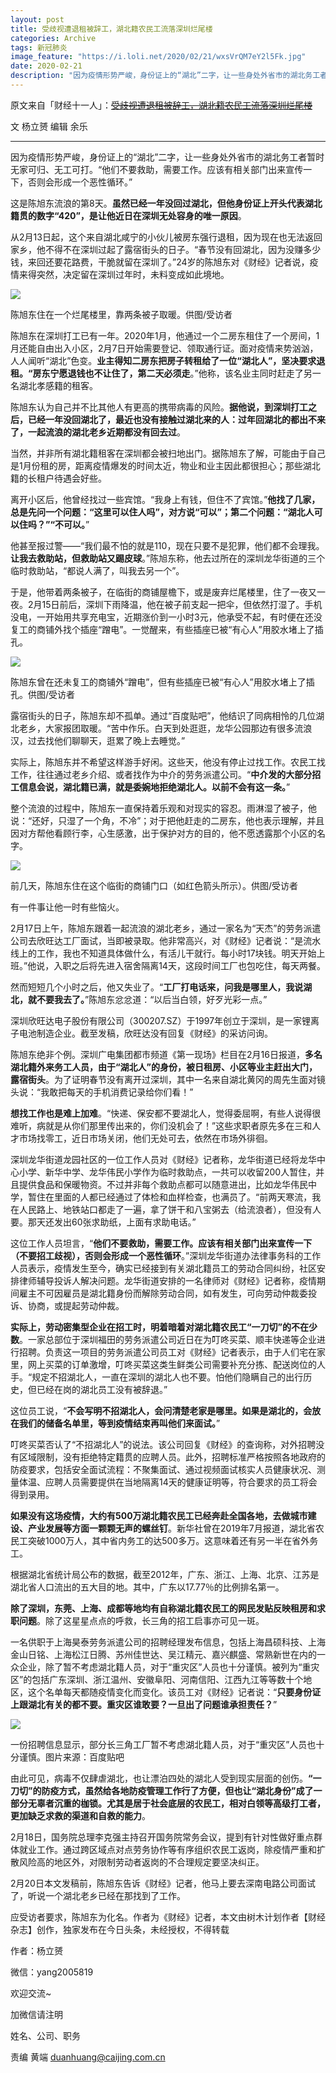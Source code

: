 ```yaml
---
layout: post
title: 受歧视遭退租被辞工，湖北籍农民工流落深圳烂尾楼
categories: Archive
tags: 新冠肺炎
image_feature: "https://i.loli.net/2020/02/21/wxsVrQM7eY2l5Fk.jpg"
date: 2020-02-21
description: "因为疫情形势严峻，身份证上的“湖北”二字，让一些身处外省市的湖北务工者暂时无家可归、无工可打。“他们不要救助，需要工作。应该有相关部门出来宣传一下，否则会形成一个恶性循环。”"
---
```


原文来自「财经十一人」：~~[受歧视遭退租被辞工，湖北籍农民工流落深圳烂尾楼](http://206.189.252.32:8088/)~~

文 杨立赟
编辑 余乐

---

因为疫情形势严峻，身份证上的“湖北”二字，让一些身处外省市的湖北务工者暂时无家可归、无工可打。“他们不要救助，需要工作。应该有相关部门出来宣传一下，否则会形成一个恶性循环。”

这是陈旭东流浪的第8天。**虽然已经一年没回过湖北，但他身份证上开头代表湖北籍贯的数字“420”，是让他近日在深圳无处容身的唯一原因**。

从2月13日起，这个来自湖北咸宁的小伙儿被房东强行退租，因为现在也无法返回家乡，他不得不在深圳过起了露宿街头的日子。“春节没有回湖北，因为没赚多少钱，来回还要花路费，干脆就留在深圳了。”24岁的陈旭东对《财经》记者说，疫情来得突然，决定留在深圳过年时，未料变成如此境地。

![](https://i.loli.net/2020/02/21/wxsVrQM7eY2l5Fk.jpg)

<figcaption>陈旭东住在一个烂尾楼里，靠两条被子取暖。供图/受访者</figcaption>

陈旭东在深圳打工已有一年。2020年1月，他通过一个二房东租住了一个房间，1月还能自由出入小区，2月7日开始需要登记、领取通行证。面对疫情来势汹汹，人人闻听“湖北”色变。**业主得知二房东把房子转租给了一位“湖北人”，坚决要求退租。“房东宁愿退钱也不让住了，第二天必须走**。”他称，该名业主同时赶走了另一名湖北孝感籍的租客。

陈旭东认为自己并不比其他人有更高的携带病毒的风险。**据他说，到深圳打工之后，已经一年没回湖北了，最近也没有接触过湖北来的人：过年回湖北的都出不来了，一起流浪的湖北老乡近期都没有回去过**。

当然，并非所有湖北籍租客在深圳都会被扫地出门。据陈旭东了解，可能由于自己是1月份租的房，距离疫情爆发的时间太近，物业和业主因此都很担心；那些湖北籍的长租户待遇会好些。

离开小区后，他曾经找过一些宾馆。“我身上有钱，但住不了宾馆。”**他找了几家，总是先问一个问题：“这里可以住人吗”，对方说“可以”；第二个问题：“湖北人可以住吗？”“不可以。**”

他甚至报过警——“我们最不怕的就是110，现在只要不是犯罪，他们都不会理我。**让我去救助站，但救助站又踢皮球**。”陈旭东称，他去过所在的深圳龙华街道的三个临时救助站，“都说人满了，叫我去另一个”。

于是，他带着两条被子，在临街的商铺屋檐下，或是废弃烂尾楼里，住了一夜又一夜。2月15日前后，深圳下雨降温，他在被子前支起一把伞，但依然打湿了。手机没电，一开始用共享充电宝，近期涨价到一小时3元，他承受不起，有时便在还没复工的商铺外找个插座“蹭电”。一觉醒来，有些插座已被“有心人”用胶水堵上了插孔。

![](https://i.loli.net/2020/02/21/8dfCakohXiGp7gT.jpg)

<figcaption>陈旭东曾在还未复工的商铺外“蹭电”，但有些插座已被“有心人”用胶水堵上了插孔。供图/受访者</figcaption>

露宿街头的日子，陈旭东却不孤单。通过“百度贴吧”，他结识了同病相怜的几位湖北老乡，大家报团取暖。“苦中作乐。白天到处逛逛，龙华公园那边有很多流浪汉，过去找他们聊聊天，逛累了晚上去睡觉。”

实际上，陈旭东并不希望这样游手好闲。这些天，他没有停止过找工作。农民工找工作，往往通过老乡介绍、或者找作为中介的劳务派遣公司。“**中介发的大部分招工信息会说，湖北籍已满，就是委婉地拒绝湖北人。以前不会有这一条。**”

整个流浪的过程中，陈旭东一直保持着乐观和对现实的容忍。雨淋湿了被子，他说：“还好，只湿了一个角，不冷”；对于把他赶走的二房东，他也表示理解，并且因对方帮他看顾行李，心生感激，出于保护对方的目的，他不愿透露那个小区的名字。

![](https://i.loli.net/2020/02/21/diLM9DXwHv8BYpS.jpg)

<figcaption>前几天，陈旭东住在这个临街的商铺门口（如红色箭头所示）。供图/受访者</figcaption>

有一件事让他一时有些恼火。

2月17日上午，陈旭东跟着一起流浪的湖北老乡，通过一家名为“天杰”的劳务派遣公司去欣旺达工厂面试，当即被录取。他非常高兴，对《财经》记者说：“是流水线上的工作，我也不知道具体做什么，有活儿干就行。每小时17块钱。明天开始上班。”他说，入职之后将先进入宿舍隔离14天，这段时间工厂也包吃住，每天两餐。

然而短短几个小时之后，他又失业了。“**工厂打电话来，问我是哪里人，我说湖北，就不要我去了。**”陈旭东忿忿道：“以后当白领，好歹光彩一点。”

深圳欣旺达电子股份有限公司（300207.SZ）于1997年创立于深圳，是一家锂离子电池制造企业。截至发稿，欣旺达没有回复《财经》的采访问询。

陈旭东绝非个例。深圳广电集团都市频道《第一现场》栏目在2月16日报道，**多名湖北籍外来务工人员，由于“湖北人”的身份，被日租房、小区等业主赶出大门，露宿街头**。为了证明春节没有离开过深圳，其中一名来自湖北黄冈的周先生面对镜头说：“我敢把每天的手机消费记录给你们看！”

**想找工作也是难上加难**。“快递、保安都不要湖北人，觉得委屈啊，有些人说得很难听，病就是从你们那里传出来的，你们没机会了！”这些求职者原先多在三和人才市场找零工，近日市场关闭，他们无处可去，依然在市场外徘徊。

深圳龙华街道龙园社区的一位工作人员对《财经》记者称，龙华街道已经将龙华中心小学、新华中学、龙华伟民小学作为临时救助点，一共可以收留200人暂住，并且提供食品和保暖物资。不过并非每个救助点都可以随意进出，比如龙华伟民中学，暂住在里面的人都已经通过了体检和血样检查，也满员了。“前两天寒流，我在人民路上、地铁站口都走了一遍，拿了饼干和八宝粥去（给流浪者），但没有人要。那天还发出60张求助纸，上面有求助电话。”

这位工作人员坦言，“**他们不要救助，需要工作。应该有相关部门出来宣传一下（不要招工歧视），否则会形成一个恶性循环**。”深圳龙华街道办法律事务科的工作人员表示，疫情发生至今，确实已经接到有关湖北籍员工的劳动合同纠纷，社区安排律师辅导投诉人解决问题。龙华街道安排的一名律师对《财经》记者称，疫情期间雇主不可因雇员是湖北籍身份而解除劳动合同，如有发生，可向劳动仲裁委投诉、协商，或提起劳动仲裁。

**实际上，劳动密集型企业在招工时，明着暗着对湖北籍农民工“一刀切”的不在少数**。一家总部位于深圳福田的劳务派遣公司近日在为叮咚买菜、顺丰快递等企业进行招聘。负责这一项目的劳务派遣公司员工对《财经》记者表示，由于人们宅在家里，网上买菜的订单激增，叮咚买菜这类生鲜类公司需要补充分拣、配送岗位的人手。“规定不招湖北人，一直在深圳的湖北人也不要。怕他们隐瞒自己的出行历史，但已经在岗的湖北员工没有被辞退。”

这位员工说，“**不会写明不招湖北人，会问清楚老家是哪里。如果是湖北的，会放在我们的储备名单里，等到疫情结束再叫他们来面试。**”

叮咚买菜否认了“不招湖北人”的说法。该公司回复《财经》的查询称，对外招聘没有区域限制，没有拒绝特定籍贯的应聘人员。此外，招聘标准严格按照各地政府的防疫要求，包括安全面试流程：不聚集面试、通过视频面试核实人员健康状况、测量体温、应聘人员需要提供在当地隔离14天的健康证明等，符合要求的员工将会得到录用。

**如果没有这场疫情，大约有500万湖北籍农民工已经奔赴全国各地，去做城市建设、产业发展等方面一颗颗无声的螺丝钉**。新华社曾在2019年7月报道，湖北省农民工突破1000万人，其中省内务工的达500多万。这意味着还有另一半在省外务工。

根据湖北省统计局公布的数据，截至2012年，广东、浙江、上海、北京、江苏是湖北省人口流出的五大目的地。其中，广东以17.77％的比例排名第一。

**除了深圳，东莞、上海、成都等地均有自称湖北籍农民工的网民发贴反映租房和求职问题**。除了这星星点点的呼救，长三角的招工启事亦可见一斑。

一名供职于上海昊泰劳务派遣公司的招聘经理发布信息，包括上海昌硕科技、上海金山日铭、上海松江日腾、苏州佳世达、吴江精元、嘉兴麒盛、常熟新世在内的一众企业，除了暂不考虑湖北籍人员，对于“重灾区”人员也十分谨慎。被列为“重灾区”的包括广东深圳、浙江温州、安徽阜阳、河南信阳、江西九江等等数十个地区，这个名单每天都随疫情变化而变化。该员工对《财经》记者说：“**只要身份证上跟湖北有关的都不要。重灾区谁敢要？一旦出了问题谁承担责任？**”

![](https://i.loli.net/2020/02/21/aDMJYqZ1wXuje4b.jpg)

<figcaption>一份招聘信息显示，部分长三角工厂暂不考虑湖北籍人员，对于“重灾区”人员也十分谨慎。图片来源：百度贴吧</figcaption>

由此可见，病毒不仅肆虐湖北，也让漂泊四处的湖北人受到现实层面的创伤。**“一刀切”的防疫方式，虽然给各地防疫管理工作行了方便，但也让“湖北身份”成了一部分无辜者沉重的枷锁。尤其是居于社会底层的农民工，相对白领等高级打工者，更加缺乏求救的渠道和自救的能力**。

2月18日，国务院总理李克强主持召开国务院常务会议，提到有针对性做好重点群体就业工作。通过跨区域点对点劳务协作等有序组织农民工返岗，除疫情严重和扩散风险高的地区外，对限制劳动者返岗的不合理规定要坚决纠正。

2月20日本文发稿前，陈旭东告诉《财经》记者，他马上要去深南电路公司面试了，听说一个湖北老乡已经在那找到了工作。

应受访者要求，陈旭东为化名。作者为《财经》记者，本文由树木计划作者【财经杂志】创作，独家发布在今日头条，未经授权，不得转载


作者：杨立赟

微信：yang2005819


欢迎交流~

加微信请注明

姓名、公司、职务

责编  黄端 duanhuang@caijing.com.cn
